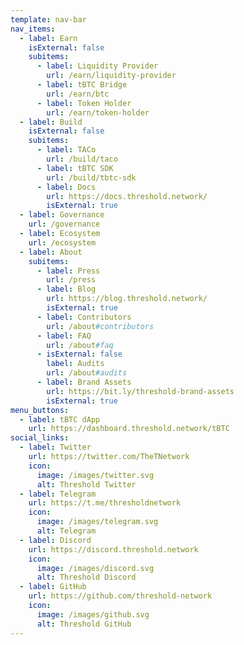 ```yaml
---
template: nav-bar
nav_items:
  - label: Earn
    isExternal: false
    subitems:
      - label: Liquidity Provider
        url: /earn/liquidity-provider
      - label: tBTC Bridge
        url: /earn/btc
      - label: Token Holder
        url: /earn/token-holder
  - label: Build
    isExternal: false
    subitems:
      - label: TACo
        url: /build/taco
      - label: tBTC SDK
        url: /build/tbtc-sdk
      - label: Docs
        url: https://docs.threshold.network/
        isExternal: true
  - label: Governance
    url: /governance
  - label: Ecosystem
    url: /ecosystem
  - label: About
    subitems:
      - label: Press
        url: /press
      - label: Blog
        url: https://blog.threshold.network/
        isExternal: true
      - label: Contributors
        url: /about#contributors
      - label: FAQ
        url: /about#faq
      - isExternal: false
        label: Audits
        url: /about#audits
      - label: Brand Assets
        url: https://bit.ly/threshold-brand-assets
        isExternal: true
menu_buttons:
  - label: tBTC dApp
    url: https://dashboard.threshold.network/tBTC
social_links:
  - label: Twitter
    url: https://twitter.com/TheTNetwork
    icon:
      image: /images/twitter.svg
      alt: Threshold Twitter
  - label: Telegram
    url: https://t.me/thresholdnetwork
    icon:
      image: /images/telegram.svg
      alt: Telegram
  - label: Discord
    url: https://discord.threshold.network
    icon:
      image: /images/discord.svg
      alt: Threshold Discord
  - label: GitHub
    url: https://github.com/threshold-network
    icon:
      image: /images/github.svg
      alt: Threshold GitHub
---
```

